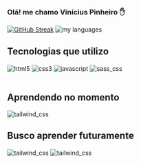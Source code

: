 ### Olá! me chamo Vinícius Pinheiro ✋

 [![GitHub Streak](https://streak-stats.demolab.com/?user=devLucenaPinheiro&theme=tokyonight)](https://git.io/streak-stats)  <img alt="my languages"  src="https://github-readme-stats.vercel.app/api/top-langs/?username=devLucenaPinheiro&layout=donut&theme=tokyonight&(https://github.com/devLucenaPinheiro/github-readme-stats">

## Tecnologias que utilizo

<div style="display: inline_block">
 <img align="center" alt="html5" src="https://img.shields.io/badge/HTML5-E34F26?style=for-the-badge&logo=html5&logoColor=white">
 <img align="center" alt="css3" src="https://img.shields.io/badge/CSS3-1572B6?style=for-the-badge&logo=css3&logoColor=white">
 <img align="center" alt="javascript" src="https://img.shields.io/badge/JavaScript-F7DF1E?style=for-the-badge&logo=javascript&logoColor=black">
 <img align="center" alt="sass_css" src="https://img.shields.io/badge/Sass-CC6699?style=for-the-badge&logo=sass&logoColor=white">
</div>
<br>

## Aprendendo no momento
<div style="display: inline_block">
<img align="center" alt="tailwind_css" src="https://img.shields.io/badge/React-20232A?style=for-the-badge&logo=react&logoColor=61DAFB">
</div>

## Busco aprender futuramente
<div style="display: inline_block">
<img align="center" alt="tailwind_css" src="https://img.shields.io/badge/TypeScript-007ACC?style=for-the-badge&logo=typescript&logoColor=white">
 <img align="center" alt="tailwind_css" src="https://img.shields.io/badge/Tailwind_CSS-38B2AC?style=for-the-badge&logo=tailwind-css&logoColor=white">
</div>
